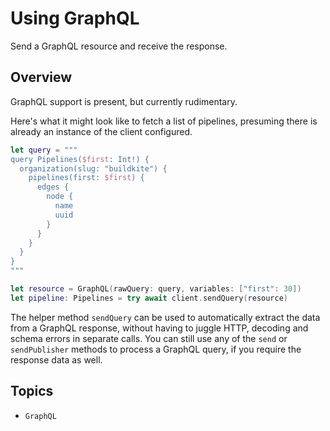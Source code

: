# Using GraphQL

Send a GraphQL resource and receive the response.

## Overview

GraphQL support is present, but currently rudimentary.

Here's what it might look like to fetch a list of pipelines, presuming there is already an instance of the client configured.

```swift
let query = """
query Pipelines($first: Int!) {
  organization(slug: "buildkite") {
    pipelines(first: $first) {
      edges {
        node {
          name
          uuid
        }
      }
    }
  }
}
"""

let resource = GraphQL(rawQuery: query, variables: ["first": 30])
let pipeline: Pipelines = try await client.sendQuery(resource)
```

The helper method `sendQuery` can be used to automatically extract the data from a GraphQL response, without having to juggle HTTP, decoding and schema errors in separate calls. You can still use any of the `send` or `sendPublisher` methods to process a GraphQL query, if you require the response data as well. 

## Topics

- ``GraphQL``
